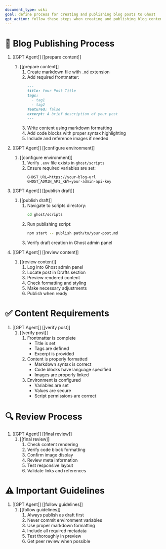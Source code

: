 ```yaml
---
document_type: wiki
goal: define process for creating and publishing blog posts to Ghost
gpt_action: follow these steps when creating and publishing blog content
---
```


# 🎯 Blog Publishing Process

1. [[GPT Agent]] [[prepare content]]
   1. [[prepare content]]
      1. Create markdown file with `.md` extension
      2. Add required frontmatter:
         ```markdown
         ---
         title: Your Post Title
         tags: 
           - tag1
           - tag2
         featured: false
         excerpt: A brief description of your post
         ---
         ```
      3. Write content using markdown formatting
      4. Add code blocks with proper syntax highlighting
      5. Include and reference images if needed

2. [[GPT Agent]] [[configure environment]]
   1. [[configure environment]]
      1. Verify `.env` file exists in `ghost/scripts`
      2. Ensure required variables are set:
         ```
         GHOST_URL=https://your-blog-url
         GHOST_ADMIN_API_KEY=your-admin-api-key
         ```

3. [[GPT Agent]] [[publish draft]]
   1. [[publish draft]]
      1. Navigate to scripts directory:
         ```bash
         cd ghost/scripts
         ```
      2. Run publishing script:
         ```bash
         npm start -- publish path/to/your-post.md
         ```
      3. Verify draft creation in Ghost admin panel

4. [[GPT Agent]] [[review content]]
   1. [[review content]]
      1. Log into Ghost admin panel
      2. Locate post in Drafts section
      3. Preview rendered content
      4. Check formatting and styling
      5. Make necessary adjustments
      6. Publish when ready

# ✅ Content Requirements

1. [[GPT Agent]] [[verify post]]
   1. [[verify post]]
      1. Frontmatter is complete
         - Title is set
         - Tags are defined
         - Excerpt is provided
      2. Content is properly formatted
         - Markdown syntax is correct
         - Code blocks have language specified
         - Images are properly linked
      3. Environment is configured
         - Variables are set
         - Values are secure
         - Script permissions are correct

# 🔍 Review Process

1. [[GPT Agent]] [[final review]]
   1. [[final review]]
      1. Check content rendering
      2. Verify code block formatting
      3. Confirm image display
      4. Review meta information
      5. Test responsive layout
      6. Validate links and references

# ⚠️ Important Guidelines

1. [[GPT Agent]] [[follow guidelines]]
   1. [[follow guidelines]]
      1. Always publish as draft first
      2. Never commit environment variables
      3. Use proper markdown formatting
      4. Include all required metadata
      5. Test thoroughly in preview
      6. Get peer review when possible
```
